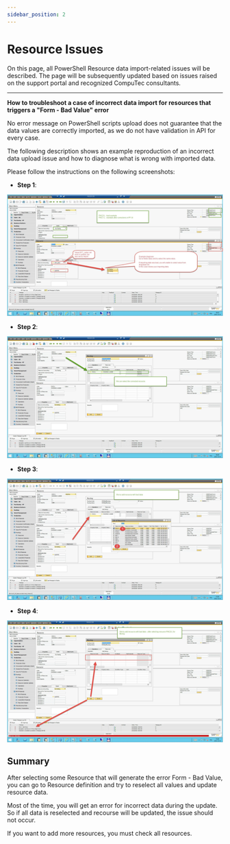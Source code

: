 ```yaml
---
sidebar_position: 2
---
```


# Resource Issues

On this page, all PowerShell Resource data import-related issues will be described. The page will be subsequently updated based on issues raised on the support portal and recognized CompuTec consultants.

---

**How to troubleshoot a case of incorrect data import for resources that triggers a "Form - Bad Value" error**

No error message on PowerShell scripts upload does not guarantee that the data values are correctly imported, as we do not have validation in API for every case.

The following description shows an example reproduction of an incorrect data upload issue and how to diagnose what is wrong with imported data.

Please follow the instructions on the following screenshots:

- **Step 1**:

![Incorrect Data](./media/ps-resource-issues/ps-resource-incorrect-data-1.webp)

- **Step 2**:

![Incorrect Data](./media/ps-resource-issues/ps-resource-incorrect-data-2.webp)

- **Step 3**:

![Incorrect Data](./media/ps-resource-issues/ps-resource-incorrect-data-3.webp)

- **Step 4**:

![Incorrect Data](./media/ps-resource-issues/ps-resource-incorrect-data-4.webp)

## Summary

After selecting some Resource that will generate the error Form - Bad Value, you can go to Resource definition and try to reselect all values and update resource data.

Most of the time, you will get an error for incorrect data during the update. So if all data is reselected and recourse will be updated, the issue should not occur.

If you want to add more resources, you must check all resources.

